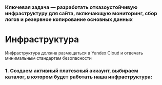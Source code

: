 ### Ключевая задача — разработать отказоустойчивую инфраструктуру для сайта, включающую мониторинг, сбор логов и резервное копирование основных данных

# Инфраструктура
Инфраструктура должна размещаться в Yandex Cloud и отвечать минимальным стандартам безопасности


### 1. Создаем активный платежный аккаунт,  выбираем каталог, в котором будет работать наша инфраструктура:


